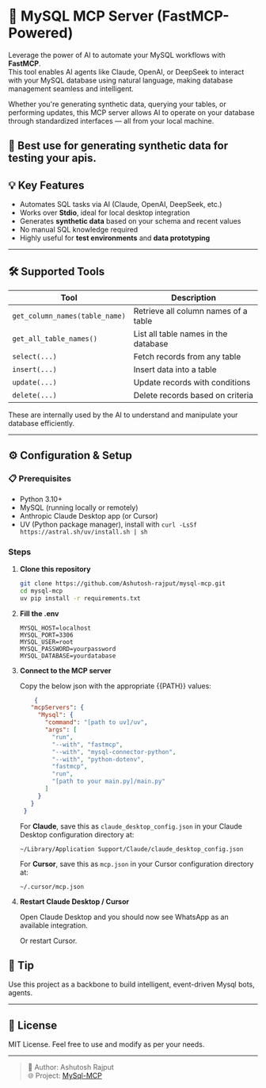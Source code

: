 # 🐬 MySQL MCP Server (FastMCP-Powered)

Leverage the power of AI to automate your MySQL workflows with **FastMCP**.  
This tool enables AI agents like Claude, OpenAI, or DeepSeek to interact with your MySQL database using natural language, making database management seamless and intelligent.

Whether you're generating synthetic data, querying your tables, or performing updates, this MCP server allows AI to operate on your database through standardized interfaces — all from your local machine.

🔎 Best use for generating synthetic data for testing your apis.
---

## 💡 Key Features

- Automates SQL tasks via AI (Claude, OpenAI, DeepSeek, etc.)
- Works over **Stdio**, ideal for local desktop integration
- Generates **synthetic data** based on your schema and recent values
- No manual SQL knowledge required
- Highly useful for **test environments** and **data prototyping**

---

## 🛠️ Supported Tools

| Tool | Description |
|------|-------------|
| `get_column_names(table_name)` | Retrieve all column names of a table |
| `get_all_table_names()` | List all table names in the database |
| `select(...)` | Fetch records from any table |
| `insert(...)` | Insert data into a table |
| `update(...)` | Update records with conditions |
| `delete(...)` | Delete records based on criteria |

These are internally used by the AI to understand and manipulate your database efficiently.

---

## ⚙️ Configuration & Setup


### 📋 Prerequisites

- Python 3.10+
- MySQL (running locally or remotely)
- Anthropic Claude Desktop app (or Cursor)
- UV (Python package manager), install with `curl -LsSf https://astral.sh/uv/install.sh | sh`

### Steps

1. **Clone this repository**

   ```bash
   git clone https://github.com/Ashutosh-rajput/mysql-mcp.git
   cd mysql-mcp
   uv pip install -r requirements.txt
   ```

2. **Fill the .env**
    ```
    MYSQL_HOST=localhost
    MYSQL_PORT=3306
    MYSQL_USER=root
    MYSQL_PASSWORD=yourpassword
    MYSQL_DATABASE=yourdatabase
   ```


3. **Connect to the MCP server**

   Copy the below json with the appropriate {{PATH}} values:

   ```json
       {
      "mcpServers": {
        "Mysql": {
          "command": "[path to uv]/uv",
          "args": [
            "run",
            "--with", "fastmcp",
            "--with", "mysql-connector-python",
            "--with", "python-dotenv",
            "fastmcp",
            "run",
            "[path to your main.py]/main.py"
          ]
        }
      }
    }
   ```

   For **Claude**, save this as `claude_desktop_config.json` in your Claude Desktop configuration directory at:

   ```
   ~/Library/Application Support/Claude/claude_desktop_config.json
   ```

   For **Cursor**, save this as `mcp.json` in your Cursor configuration directory at:

   ```
   ~/.cursor/mcp.json
   ```

4. **Restart Claude Desktop / Cursor**

   Open Claude Desktop and you should now see WhatsApp as an available integration.

   Or restart Cursor.


## 🧠 Tip

Use this project as a backbone to build intelligent, event-driven Mysql bots, agents.

---

## 📜 License

MIT License. Feel free to use and modify as per your needs.

---

> 👤 Author: Ashutosh Rajput  
> 🌐 Project: [MySql-MCP](#)